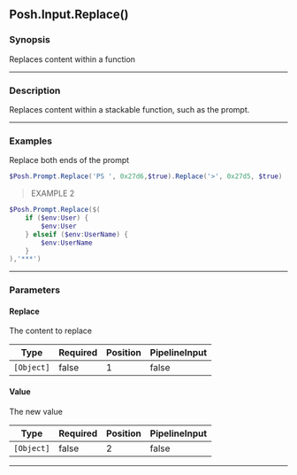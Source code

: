 Posh.Input.Replace()
--------------------




### Synopsis
Replaces content within a function



---


### Description

Replaces content within a stackable function, such as the prompt.



---


### Examples
Replace both ends of the prompt

```PowerShell
$Posh.Prompt.Replace('PS ', 0x27d6,$true).Replace('>', 0x27d5, $true)
```
> EXAMPLE 2

```PowerShell
$Posh.Prompt.Replace($(
    if ($env:User) {
        $env:User
    } elseif ($env:UserName) {
        $env:UserName
    }
),'***')
```


---


### Parameters
#### **Replace**

The content to replace






|Type      |Required|Position|PipelineInput|
|----------|--------|--------|-------------|
|`[Object]`|false   |1       |false        |



#### **Value**

The new value






|Type      |Required|Position|PipelineInput|
|----------|--------|--------|-------------|
|`[Object]`|false   |2       |false        |





---
